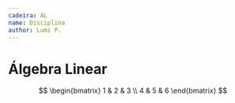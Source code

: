 ```yaml
---
cadeira: AL
name: Disciplina
author: Lumi P.
---
```


# Álgebra Linear

$$
\begin{bmatrix}
    1 & 2 & 3 \\
    4 & 5 & 6
\end{bmatrix}
$$
